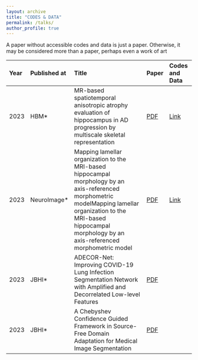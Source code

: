 ```yaml
---
layout: archive
title: "CODES & DATA"
permalink: /talks/
author_profile: true
---
```

A paper without accessible codes and data is just a paper. Otherwise, it may be considered more than a paper, perhaps even a work of art

|Year| Published at| Title|Paper|Codes and Data|
|:----|:----|:----|:----|:----|
|2023|HBM* |MR-based spatiotemporal anisotropic atrophy evaluation of hippocampus in AD progression by multiscale skeletal representation|[PDF](https:///Nit-Hit.github.io/paper-code/paper/01.pdf)|[Link](https://github.com/calliegao/m-s-rep) |
|2023|NeuroImage* |Mapping lamellar organization to the MRI-based hippocampal morphology by an axis-referenced morphometric modelMapping lamellar organization to the MRI-based hippocampal morphology by an axis-referenced morphometric model|[PDF](https:///Nit-Hit.github.io/paper-code/paper/02.pdf)|[Link](https://github.com/calliegao/ARMM) |
|2023|JBHI* |ADECOR-Net: Improving COVID-19 Lung Infection Segmentation Network with Amplified and Decorrelated Low-level Features|[PDF](https:///Nit-Hit.github.io/paper-code/paper/03.pdf)| |
|2023|JBHI* |A Chebyshev Confidence Guided Framework in Source-Free Domain Adaptation for Medical Image Segmentation|[PDF](https:///Nit-Hit.github.io/paper-code/paper/04.pdf)| |


